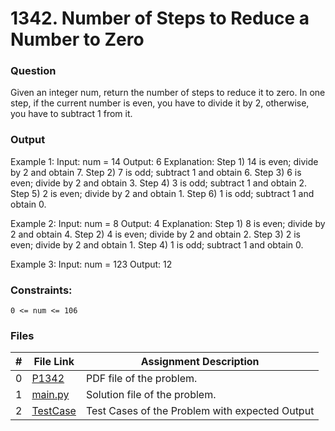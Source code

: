 # 1342. Number of Steps to Reduce a Number to Zero
### Question
Given an integer num, return the number of steps to reduce it to zero.
In one step, if the current number is even, you have to divide it by 2, otherwise, you have to subtract 1 from it.

### Output
Example 1:
Input: num = 14
Output: 6
Explanation: 
Step 1) 14 is even; divide by 2 and obtain 7. 
Step 2) 7 is odd; subtract 1 and obtain 6.
Step 3) 6 is even; divide by 2 and obtain 3. 
Step 4) 3 is odd; subtract 1 and obtain 2. 
Step 5) 2 is even; divide by 2 and obtain 1. 
Step 6) 1 is odd; subtract 1 and obtain 0.

Example 2:
Input: num = 8
Output: 4
Explanation: 
Step 1) 8 is even; divide by 2 and obtain 4. 
Step 2) 4 is even; divide by 2 and obtain 2. 
Step 3) 2 is even; divide by 2 and obtain 1. 
Step 4) 1 is odd; subtract 1 and obtain 0.

Example 3:
Input: num = 123
Output: 12

### Constraints:
```
0 <= num <= 106
```

### Files

|  #  | File Link | Assignment Description |
| :-: | ----------- | ---------------------- |
|  0  | [P1342](https://github.com/Sudhir0228/4883-Programming_Techniques_Ray/blob/main/Assignments/Leetcode/A05/P342/P1342)     | PDF file of the problem.          |
|  1  | [main.py](https://github.com/Sudhir0228/4883-Programming_Techniques_Ray/blob/main/Assignments/Leetcode/A05/P1342/main.py)     | Solution file of the problem.          |
|  2  | [TestCase](https://github.com/Sudhir0228/4883-Programming_Techniques_Ray/blob/main/Assignments/Leetcode/A05/P1342/TestCase)     | Test Cases of the Problem with expected Output          |



